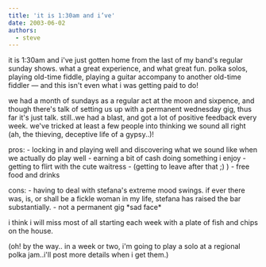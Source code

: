 ```yaml
---
title: 'it is 1:30am and i’ve'
date: 2003-06-02
authors:
  - steve
---
```


it is 1:30am and i've just gotten home from the last of my band's regular sunday shows. what a great experience, and what great fun. polka solos, playing old-time fiddle, playing a guitar accompany to another old-time fiddler — and this isn't even what i was getting paid to do!

we had a month of sundays as a regular act at the moon and sixpence, and though there's talk of setting us up with a permanent wednesday gig, thus far it's just talk. still..we had a blast, and got a lot of positive feedback every week. we've tricked at least a few people into thinking we sound all right (ah, the thieving, deceptive life of a gypsy..)!

pros:
\- locking in and playing well and discovering what we sound like when we actually do play well
\- earning a bit of cash doing something i enjoy
\- getting to flirt with the cute waitress
\- (getting to leave after that ;) )
\- free food and drinks

cons:
\- having to deal with stefana's extreme mood swings. if ever there was, is, or shall be a fickle woman in my life, stefana has raised the bar substantially.
\- not a permanent gig \*sad face\*

i think i will miss most of all starting each week with a plate of fish and chips on the house.

(oh! by the way.. in a week or two, i'm going to play a solo at a regional polka jam..i'll post more details when i get them.)
